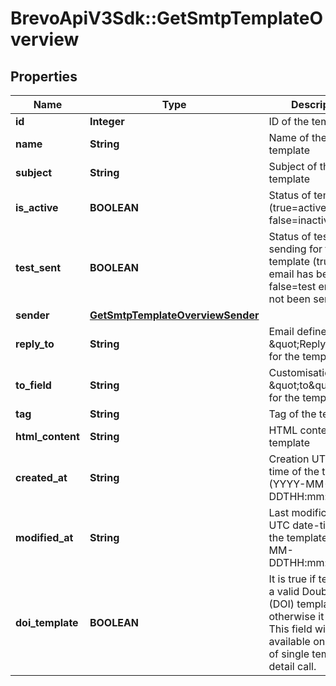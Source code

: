 # BrevoApiV3Sdk::GetSmtpTemplateOverview

## Properties
Name | Type | Description | Notes
------------ | ------------- | ------------- | -------------
**id** | **Integer** | ID of the template | 
**name** | **String** | Name of the template | 
**subject** | **String** | Subject of the template | 
**is_active** | **BOOLEAN** | Status of template (true&#x3D;active, false&#x3D;inactive) | 
**test_sent** | **BOOLEAN** | Status of test sending for the template (true&#x3D;test email has been sent, false&#x3D;test email has not been sent) | 
**sender** | [**GetSmtpTemplateOverviewSender**](GetSmtpTemplateOverviewSender.md) |  | 
**reply_to** | **String** | Email defined as the \&quot;Reply to\&quot; for the template | 
**to_field** | **String** | Customisation of the \&quot;to\&quot; field for the template | 
**tag** | **String** | Tag of the template | 
**html_content** | **String** | HTML content of the template | 
**created_at** | **String** | Creation UTC date-time of the template (YYYY-MM-DDTHH:mm:ss.SSSZ) | 
**modified_at** | **String** | Last modification UTC date-time of the template (YYYY-MM-DDTHH:mm:ss.SSSZ) | 
**doi_template** | **BOOLEAN** | It is true if template is a valid Double opt-in (DOI) template, otherwise it is false. This field will be available only in case of single template detail call. | [optional] 


